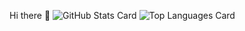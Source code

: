 Hi there 👋
![GitHub Stats Card](https://github-readme-stats.vercel.app/api?username=shoomuw)
![Top Languages Card](https://github-readme-stats.vercel.app/api/top-langs/?username=shoomuw&layout=compact)
<!--
**shoomuw/shoomuw** is a ✨ _special_ ✨ repository because its `README.md` (this file) appears on your GitHub profile.

Here are some ideas to get you started:

- 🔭 I’m currently working on ...
- 🌱 I’m currently learning ...
- 👯 I’m looking to collaborate on ...
- 🤔 I’m looking for help with ...
- 💬 Ask me about ...
- 📫 How to reach me: ...
- 😄 Pronouns: ...
- ⚡ Fun fact: ...
-->
